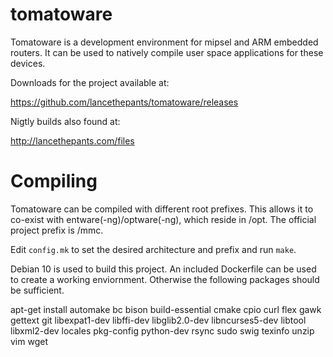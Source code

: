 tomatoware
==========

Tomatoware is a development environment for mipsel and ARM embedded routers. It can be used to natively compile user space applications for these devices.

Downloads for the project available at:

https://github.com/lancethepants/tomatoware/releases

Nigtly builds also found at:

http://lancethepants.com/files

Compiling
==========

Tomatoware can be compiled with different root prefixes. This allows it to co-exist with entware(-ng)/optware(-ng), which reside in /opt. The official project prefix is /mmc.

Edit `config.mk` to set the desired architecture and prefix and run `make`.

Debian 10 is used to build this project. An included Dockerfile can be used to create a working enviornment. Otherwise the following packages should be sufficient.

apt-get install automake bc bison build-essential cmake cpio curl flex gawk gettext git libexpat1-dev libffi-dev libglib2.0-dev libncurses5-dev libtool libxml2-dev locales pkg-config python-dev rsync sudo swig texinfo unzip vim wget
